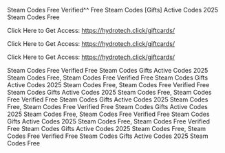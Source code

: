 Steam Codes Free Verified^^ Free Steam Codes [Gifts] Active Codes 2025 Steam Codes Free

Click Here to Get Access: https://hydrotech.click/giftcards/

Click Here to Get Access: https://hydrotech.click/giftcards/

Click Here to Get Access: https://hydrotech.click/giftcards/

Steam Codes Free Verified Free Steam Codes Gifts Active Codes 2025 Steam Codes Free, Steam Codes Free Verified Free Steam Codes Gifts Active Codes 2025 Steam Codes Free, Steam Codes Free Verified Free Steam Codes Gifts Active Codes 2025 Steam Codes Free, Steam Codes Free Verified Free Steam Codes Gifts Active Codes 2025 Steam Codes Free, Steam Codes Free Verified Free Steam Codes Gifts Active Codes 2025 Steam Codes Free, Steam Codes Free Verified Free Steam Codes Gifts Active Codes 2025 Steam Codes Free, Steam Codes Free Verified Free Steam Codes Gifts Active Codes 2025 Steam Codes Free, Steam Codes Free Verified Free Steam Codes Gifts Active Codes 2025 Steam Codes Free

